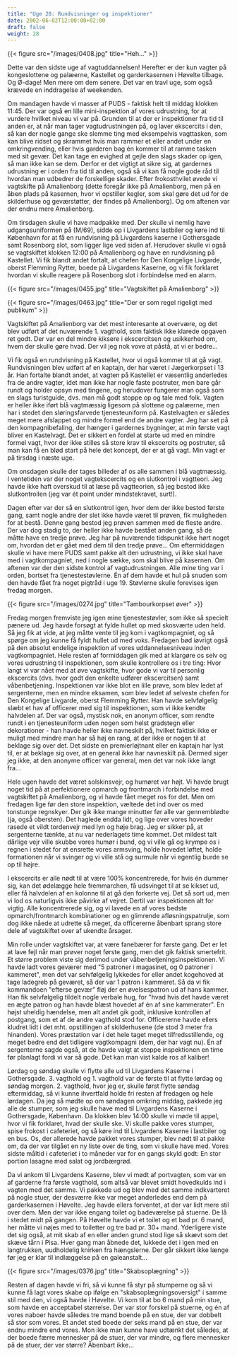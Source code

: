 ```yaml
---
title: "Uge 28: Rundvisninger og inspektioner"
date: 2002-06-02T12:00:00+02:00
draft: false
weight: 28
---
```


{{< figure src="/images/0408.jpg" title="Heh..." >}}

Dette var den sidste uge af vagtuddannelsen! Herefter er der kun vagter på kongeslottene og palæerne, Kastellet og garderkasernen i Høvelte tilbage. Og Ø-dage! Men mere om dem senere. Det var en travl uge, som også krævede en inddragelse af weekenden.

Om mandagen havde vi masser af PUDS - faktisk helt til middag klokken 11:45. Der var også en lille mini-inspektion af vores udrustning, for at vurdere hvilket niveau vi var på. Grunden til at der er inspektioner fra tid til anden er, at når man tager vagtudrustningen på, og laver ekscercits i den, så kan der nogle gange ske slemme ting med eksempelvis vagttasken, som kan blive ridset og skrammet hvis man rammer et eller andet under en omkringvending, eller hvis garderen bag én kommer til at ramme tasken med sit gevær. Det kan tage en evighed at gejle den slags skader op igen, så man ikke kan se dem. Derfor er det vigtigt at sikre sig, at gardernes udrustning er i orden fra tid til anden, også så vi kan få nogle gode råd til hvordan man udbedrer de forskellige skader. Efter frokosthvilet øvede vi vagtskifte på Amalienborg (dette foregår ikke på Amalienborg, men på en åben plads på kasernen, hvor vi opstiller kegler, som skal gøre det ud for de skilderhuse og geværstøtter, der findes på Amalienborg). Og om aftenen var der endnu mere Amalienborg.

Om tirsdagen skulle vi have madpakke med. Der skulle vi nemlig have udgangsuniformen på (M/69), sidde op i Livgardens lastbiler og køre ind til København for at få en rundvisning på Livgardens kaserne i Gothersgade samt Rosenborg slot, som ligger lige ved siden af. Herudover skulle vi også se vagtskiftet klokken 12:00 på Amalienborg og have en rundvisning på Kastellet. Vi fik blandt andet fortalt, at chefen for Den Kongelige Livgarde, oberst Flemming Rytter, boede på Livgardens Kaserne, og vi fik forklaret hvordan vi skulle reagere på Rosenborg slot i forbindelse med en alarm.

{{< figure src="/images/0455.jpg" title="Vagtskiftet på Amalienborg" >}}

{{< figure src="/images/0463.jpg" title="Der er som regel rigeligt med publikum" >}}

Vagtskiftet på Amalienborg var det mest interesante at overvære, og det blev udført af det nuværende 1. vagthold, som faktisk ikke klarede opgaven ret godt. Der var en del mindre kiksere i ekscercitsen og usikkerhed om, hvem der skulle gøre hvad. Der vil jeg nok vove at påstå, at vi er bedre...

Vi fik også en rundvisning på Kastellet, hvor vi også kommer til at gå vagt. Rundvisningen blev udført af en kaptajn, der har været i Jægerkorpset i 13 år. Han fortalte blandt andet, at vagten på Kastellet er væsentlig anderledes fra de andre vagter, idet man ikke har nogle faste postruter, men bare går rundt og holder opsyn med tingene, og herudover fungerer man også som en slags turistguide, dvs. man må godt stoppe op og tale med folk. Vagten er heller ikke iført blå vagtmæssig ligesom på slottene og palæerne, men har i stedet den sløringsfarvede tjenesteuniform på. Kastelvagten er således meget mere afslappet og mindre formel end de andre vagter. Jeg har set på den kompagnibefaling, der hænger i gardernes bygninger, at min første vagt bliver en Kastelvagt. Det er sikkert en fordel at starte ud med en mindre formel vagt, hvor der ikke stilles så store krav til ekscercits og postruter, så man kan få en blød start på hele det koncept, der er at gå vagt. Min vagt er på tirsdag i næste uge.

Om onsdagen skulle der tages billeder af os alle sammen i blå vagtmæssig. I ventetiden var der noget vagtekscercits og en slutkontrol i vagtteori. Jeg havde ikke haft overskud til at læse på vagtteorien, så jeg bestod ikke slutkontrollen (jeg var ét point under mindstekravet, surt!).

Dagen efter var der så en slutkontrol igen, hvor dem der ikke bestod første gang, samt nogle andre der slet ikke havde været til prøven, fik muligheden for at bestå. Denne gang bestod jeg prøven sammen med de fleste andre. Der var dog stadig to, der heller ikke havde bestået anden gang, så de måtte have en tredje prøve. Jeg har på nuværende tidspunkt ikke hørt noget om, hvordan det er gået med dem til den tredje prøve... Om eftermiddagen skulle vi have mere PUDS samt pakke alt den udrustning, vi ikke skal have med i vagtkompagniet, ned i nogle sække, som skal blive på kasernen. Om aftenen var der den sidste kontrol af vagtudrustningen. Alle mine ting var i orden, bortset fra tjenestestøvlerne. Én af dem havde et hul på snuden som den havde fået fra noget pigtråd i uge 19. Støvlerne skulle forevises igen fredag morgen.

{{< figure src="/images/0274.jpg" title="Tambourkorpset øver" >}}

Fredag morgen fremviste jeg igen mine tjenestestøvler, som ikke så specielt pænere ud. Jeg havde forsøgt at fylde hullet op med skosværte uden held. Så jeg fik at vide, at jeg måtte vente til jeg kom i vagtkompagniet, og så spørge om jeg kunne få fyldt hullet ud med voks. Fredagen bød iøvrigt også på den absolut endelige inspektion af vores uddannelsesniveau inden vagtkompagniet. Hele resten af formiddagen gik med at klargøre os selv og vores udrustning til inspektionen, som skulle kontrollere os i tre ting: Hvor langt vi var nået med at øve vagtskifte, hvor gode vi var til personlig ekscercits (dvs. hvor godt den enkelte udfører ekscercitsen) samt våbenbetjening. Inspektionen var ikke blot en lille prøve, som blev ledet af sergenterne, men en mindre eksamen, som blev ledet af selveste chefen for Den Kongelige Livgarde, oberst Flemming Rytter. Han havde selvfølgelig slæbt et hav af officerer med sig til inspektionen, som vi ikke kendte halvdelen af. Der var også, mystisk nok, en anonym officer, som rendte rundt i en tjenesteuniform uden nogen som helst gradstegn eller dekorationer - han havde heller ikke navneskilt på, hvilket faktisk ikke er muligt med mindre man har så høj en rang, at der ikke er nogen til at beklage sig over det. Det sidste en premierløjtnant eller en kaptajn har lyst til, er at beklage sig over, at en general ikke har navneskilt på. Dermed siger jeg ikke, at den anonyme officer var general, men det var nok ikke langt fra...

Hele ugen havde det været solskinsvejr, og humøret var højt. Vi havde brugt noget tid på at perfektionere opmarch og frontmarch i forbindelse med vagtskiftet på Amalienborg, og vi havde fået meget ros for det. Men om fredagen lige før den store inspektion, væltede det ind over os med tonstunge regnskyer. Der gik ikke mange minutter før alle var gennemblødte (ja, også obersten). Det haglede endda lidt, og lige over vores hoveder rasede et vildt tordenvejr med lyn og høje brag. Jeg er sikker på, at sergenterne tænkte, at nu var nederlagets time kommet. Det mildest talt dårlige vejr ville skubbe vores humør i bund, og vi ville gå og krympe os i regnen i stedet for at ensrette vores armsving, holde hovedet løftet, holde formationen når vi svinger og vi ville stå og surmule når vi egentlig burde se op til højre.

I ekscercits er alle nødt til at være 100% koncentrerede, for hvis én dummer sig, kan det ødelægge hele fremmarchen, få udsvinget til at se kikset ud, eller få halvdelen af en kolonne til at gå den forkerte vej. Det så sort ud, men vi lod os naturligvis ikke påvirke af vejret. Dertil var inspektionen alt for vigtig. Alle koncentrerede sig, og vi lavede en af vores bedste opmarch/frontmarch kombinationer og en glimrende afløsningspatrulje, som dog ikke nåede at udrette så meget, da officererne åbenbart sprang store dele af vagtskiftet over af ukendte årsager.

Min rolle under vagtskiftet var, at være fanebærer for første gang. Det er let at lave fejl når man prøver noget første gang, men det gik faktisk smertefrit. Et større problem viste sig derimod under våbenbetjeningsinspektionen. Vi havde ladt vores geværer med "5 patroner i magasinet, og 0 patroner i kammeret", men det var selvfølgelig lykkedes for eller andet kogehoved at tage ladegreb på geværet, så der var 1 patron i kammeret. Så da vi fik kommandoen "efterse gevær" fløj der en øvelsespatron ud af hans kammer. Han fik selvfølgelig tildelt nogle verbale hug, for "hvad hvis det havde været en ægte patron og han havde blæst hovedet af én af sine kammerater". En højst uheldig hændelse, men alt andet gik godt, inklusive kontrollen af postgang, som et af de andre vagthold stod for. Officererne havde ellers kludret lidt i det mht. opstillingen af skilderhusene (de stod 3 meter fra hinanden). Vores præstation var i det hele taget meget tilfredsstillende, og meget bedre end det tidligere vagtkompagni (dem, der har vagt nu). Én af sergenterne sagde også, at de havde valgt at stoppe inspektionen en time før planlagt fordi vi var så gode. Det kan man vist kalde ros af kaliber!

Lørdag og søndag skulle vi flytte alle ud til Livgardens Kaserne i Gothersgade. 3. vagthold og 1. vagthold var de første til at flytte lørdag og søndag morgen. 2. vagthold, hvor jeg er, skulle først flytte søndag eftermiddag, så vi kunne ihvertfald holde fri resten af fredagen og hele lørdagen. Da jeg så mødte op om søndagen omkring middag, pakkede jeg alle de stumper, som jeg skulle have med til Livgardens Kaserne i Gothersgade, København. Da klokken blev 14:00 skulle vi møde til appel, hvor vi fik forklaret, hvad der skulle ske. Vi skulle pakke vores stumper, spise frokost i cafeteriet, og så køre ind til Livgardens Kaserne i lastbiler og en bus. Os, der allerede havde pakket vores stumper, blev nødt til at pakke om, da der var tilgået en ny liste over de ting, som vi skulle have med. Vores sidste måltid i cafeteriet i to måneder var for en gangs skyld godt: En stor portion lasagne med salat og jordbærgrød.

Da vi ankom til Livgardens Kaserne, blev vi mødt af portvagten, som var en af garderne fra første vagthold, som altså var blevet smidt hovedkulds ind i vagten med det samme. Vi pakkede ud og blev med det samme indkvarteret på nogle stuer, der desværre ikke var meget anderledes end dem på garderkasernen i Høvelte. Jeg havde ellers forventet, at der var lidt mere stil over dem. Men der var ikke engang toilet og badeværelse på stuerne. De lå i stedet midt på gangen. På Høvelte havde vi et toilet og et bad pr. 6 mand, her måtte vi nøjes med to toiletter og tre bad pr. 30+ mand. Yderligere viste det sig også, at mit skab af en eller anden grund stod lige så skævt som det skæve tårn i Pisa. Hver gang man åbnede det, lukkede det i igen med en langtrukken, uudholdelig knirken fra hængslerne. Der går sikkert ikke længe før jeg er klar til indlæggelse på en galeanstalt...

{{< figure src="/images/0376.jpg" title="Skabsoplægning" >}}

Resten af dagen havde vi fri, så vi kunne få styr på stumperne og så vi kunne få lagt vores skabe op ifølge en "skabsoplægningsoversigt" i samme stil med den, vi også havde i Høvelte. Vi kom til at bo 6 mand på min stue, som havde en acceptabel størrelse. Der var stor forskel på stuerne, og én af vores naboer havde således tre mand boende på en stue, der var dobbelt så stor som vores. Et andet sted boede der seks mand på en stue, der var endnu mindre end vores. Mon ikke man kunne have udtænkt det således, at der boede færre mennesker på de stuer, der var mindre, og flere mennesker på de stuer, der var større? Åbenbart ikke...
